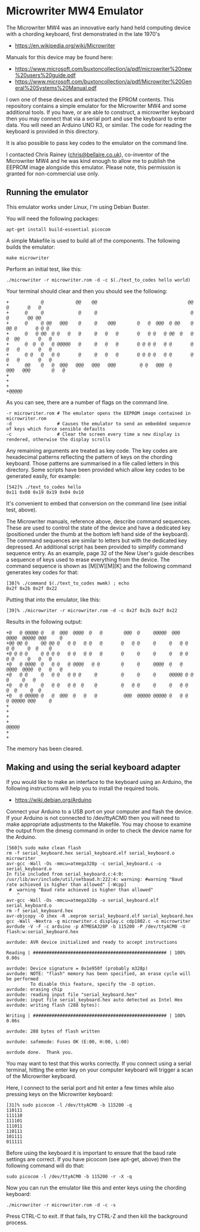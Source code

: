 # Microwriter MW4 Emulator

The Microwriter MW4 was an innovative early hand held computing device
with a chording keyboard, first demonstrated in the late 1970's

* https://en.wikipedia.org/wiki/Microwriter 

Manuals for this device may be found here:

* https://www.microsoft.com/buxtoncollection/a/pdf/microwriter%20new%20users%20guide.pdf
* https://www.microsoft.com/buxtoncollection/a/pdf/Microwriter%20General%20Systems%20Manual.pdf

I own one of these devices and extracted the EPROM contents. This
repository contains a simple emulator for the Microwriter MW4 and some
additional tools.  If you have, or are able to construct, a microwriter
keyboard then you may connect that via a serial port and use the keyboard
to enter data. You will need an Arduino UNO R3, or similar. The code
for reading the keyboard is provided in this directory.

It is also possible to pass key codes to the emulator on the command line.

I contacted Chris Rainey (chris@bellaire.co.uk), co-inventor of the
Microwriter MW4 and he was kind enough to allow me to publish the EEPROM
image alongside this emulator.  Please note, this permission is granted
for non-commercial use only.

## Running the emulator

This emulator works under Linux, I'm using Debian Buster.

You will need the following packages:

    apt-get install build-essential picocom

A simple Makefile is used to build all of the components. The following 
builds the emulator:

    make microwriter

Perform an initial test, like this:

    ./microwriter -r microwriter.rom -d -c $(./text_to_codes hello world)

Your terminal should clear and then you should see the following:

    +            @            @@    @@                                  @@       @       @   @
    +      @     @             @     @                                   @       @       @@ @@
    +      @     @ @@   @@@    @     @    @@@        @   @  @@@  @ @@    @    @@ @       @ @ @
    +      @   @ @@  @ @   @   @     @   @   @       @   @ @   @ @@  @   @   @  @@       @   @
    +      @  @  @   @ @@@@@   @     @   @   @       @ @ @ @   @ @       @   @   @       @   @
    +      @ @   @   @ @       @     @   @   @       @ @ @ @   @ @       @   @   @       @   @
    +      @@    @   @  @@@   @@@   @@@   @@@         @ @   @@@  @      @@@   @@@        @   @
    +
    +
    +
    +@@@@@

As you can see, there are a number of flags on the command line. 

    -r microwriter.rom # The emulator opens the EEPROM image contained in microwriter.rom
    -d                 # Causes the emulator to send an embedded sequence of keys which force sensible defaults
    -c                 # Clear the screen every time a new display is rendered, otherwise the display scrolls

Any remaining arguments are treated as key code. The key codes are
hexadecimal patterns reflecting the pattern of keys on the chording
keyboard. Those patterns are summarised in a file called letters in
this directory. Some scripts have been provided which allow key codes to 
be generated easily, for example:

    [542]% ./text_to_codes hello
    0x11 0x08 0x19 0x19 0x04 0x10

It's convenient to embed that conversion on the command line (see initial
test, above).

The Microwriter manuals, reference above, describe command
sequences. These are used to control the state of the device and have a
dedicated key (positioned under the thumb at the bottom left hand side
of the keyboard). The command sequences are similar to letters but with 
the dedicated key depressed. An additional script has been provided to 
simplify command sequence entry. As an example, page 32 of the New User's 
guide describes a sequence of keys used to erase everything from the device.
The command sequence is shown as \[M\]\[W\]\[M\]\[K\] and the following command 
generates key codes for that:

    [38]% ./command $(./text_to_codes mwmk) ; echo
    0x2f 0x2b 0x2f 0x22 

Putting that into the emulator, like this:

    [39]% ./microwriter -r microwriter.rom -d -c 0x2f 0x2b 0x2f 0x22

Results in the following output:

    +@   @ @@@@@ @   @  @@@  @@@@  @   @        @@@  @     @@@@@  @@@  @@@@  @@@@@ @@@     @         
    +@@ @@ @     @@ @@ @   @ @   @ @   @       @   @ @     @     @   @ @   @ @     @  @    @         
    +@ @ @ @     @ @ @ @   @ @   @ @   @       @     @     @     @   @ @   @ @     @   @   @         
    +@   @ @@@@  @   @ @   @ @@@@   @ @        @     @     @@@@  @   @ @@@@  @@@@  @   @   @         
    +@   @ @     @   @ @   @ @ @     @         @     @     @     @@@@@ @ @   @     @   @             
    +@   @ @     @   @ @   @ @  @    @         @   @ @     @     @   @ @  @  @     @  @              
    +@   @ @@@@@ @   @  @@@  @   @   @          @@@  @@@@@ @@@@@ @   @ @   @ @@@@@ @@@     @         
    +                                                                                                
    +                                                                                                
    +                                                                                                
    +                                                                                                @@@@@
    +
    +

The memory has been cleared.

## Making and using the serial keyboard adapter

If you would like to make an interface to the keyboard using an Arduino,
the following instructions will help you to install the required tools.

* https://wiki.debian.org/Arduino

Connect your Arduino to a USB port on your computer and flash the
device. If your Arduino is not connected to /dev/ttyACM0 then you will
need to make appropriate adjustments to the Makefile. You may choose to
examine the output from the dmesg command in order to check the device
name for the Arduino.


    [560]% sudo make clean flash 
    rm -f serial_keyboard.hex serial_keyboard.elf serial_keyboard.o microwriter
    avr-gcc -Wall -Os -mmcu=atmega328p -c serial_keyboard.c -o serial_keyboard.o
    In file included from serial_keyboard.c:4:0:
    /usr/lib/avr/include/util/setbaud.h:222:4: warning: #warning "Baud rate achieved is higher than allowed" [-Wcpp]
     #  warning "Baud rate achieved is higher than allowed"
        ^
    avr-gcc -Wall -Os -mmcu=atmega328p -o serial_keyboard.elf serial_keyboard.o
    rm -f serial_keyboard.hex
    avr-objcopy -O ihex -R .eeprom serial_keyboard.elf serial_keyboard.hex
    gcc -Wall -Wextra -g microwriter.c display.c cdp1802.c -o microwriter
    avrdude -V -F -c arduino -p ATMEGA328P -b 115200 -P /dev/ttyACM0 -U flash:w:serial_keyboard.hex

    avrdude: AVR device initialized and ready to accept instructions

    Reading | ################################################## | 100% 0.00s

    avrdude: Device signature = 0x1e950f (probably m328p)
    avrdude: NOTE: "flash" memory has been specified, an erase cycle will be performed
             To disable this feature, specify the -D option.
    avrdude: erasing chip
    avrdude: reading input file "serial_keyboard.hex"
    avrdude: input file serial_keyboard.hex auto detected as Intel Hex
    avrdude: writing flash (288 bytes):

    Writing | ################################################## | 100% 0.06s

    avrdude: 288 bytes of flash written

    avrdude: safemode: Fuses OK (E:00, H:00, L:00)

    avrdude done.  Thank you.

You may want to test that this works correctly. If you connect using a
serial terminal, hitting the enter key on your computer keyboard will
trigger a scan of the Microwriter keyboard.

Here, I connect to the serial port and hit enter a few times while also
pressing keys on the Microwriter keyboard:

    [31]% sudo picocom -l /dev/ttyACM0 -b 115200 -q 
    110111
    111110
    111101
    111011
    110111
    101111
    011111

Before using the keyboard it is important to ensure that the baud rate
settings are correct. If you have picocom (see apt-get, above) then the
following command will do that:

    sudo picocom -l /dev/ttyACM0 -b 115200 -r -X -q

Now you can run the emulator like this and enter keys using the chording
keyboard:

    ./microwriter -r microwriter.rom -d -c -s

Press CTRL-C to exit. If that fails, try CTRL-Z and then kill the
background process.
